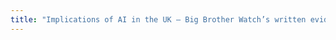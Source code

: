 ```yaml
---
title: "Implications of AI in the UK – Big Brother Watch’s written evidence to the Lords Select Committee on Artificial Intelligence"
---
```




